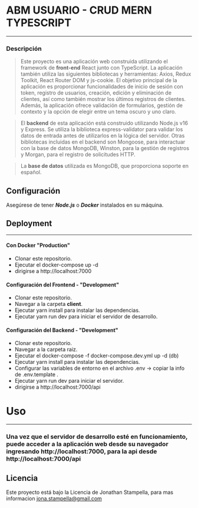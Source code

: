 # ABM USUARIO - CRUD MERN TYPESCRIPT

---

### Descripción

> Este proyecto es una aplicación web construida utilizando el framework de **front-end** React junto con TypeScript. La aplicación también utiliza las siguientes bibliotecas y herramientas: Axios, Redux Toolkit, React Router DOM y js-cookie. El objetivo principal de la aplicación es proporcionar funcionalidades de inicio de sesión con token, registro de usuarios, creación, edición y eliminación de clientes, así como también mostrar los últimos registros de clientes. Además, la aplicación ofrece validación de formularios, gestión de contexto y la opción de elegir entre un tema oscuro y uno claro.

> El **backend** de esta aplicación está construido utilizando Node.js v16 y Express. Se utiliza la biblioteca express-validator para validar los datos de entrada antes de utilizarlos en la lógica del servidor. Otras bibliotecas incluidas en el backend son Mongoose, para interactuar con la base de datos MongoDB, Winston, para la gestión de registros y Morgan, para el registro de solicitudes HTTP.

> La **base de datos** utilizada es MongoDB, que proporciona soporte en español.

## Configuración

Asegúrese de tener **_Node.js_** o **_Docker_** instalados en su máquina.

## Deployment

---

#### Con Docker "Production"

- Clonar este repositorio.
- Ejecutar el docker-compose up -d
- dirigirse a http://localhost:7000

#### Configuración del Frontend - "Development"

- Clonar este repositorio.
- Navegar a la carpeta **client**.
- Ejecutar yarn install para instalar las dependencias.
- Ejecutar yarn run dev para iniciar el servidor de desarrollo.

#### Configuración del Backend - "Development"

- Clonar este repositorio.
- Navegar a la carpeta raiz.
- Ejecutar el docker-compose -f docker-compose.dev.yml up -d (db)
- Ejecutar yarn install para instalar las dependencias.
- Configurar las variables de entorno en el archivo .env -> copiar la info de .env.template .
- Ejecutar yarn run dev para iniciar el servidor.
- dirigirse a http://localhost:7000/api

# Uso

---

### Una vez que el servidor de desarrollo esté en funcionamiento, puede acceder a la aplicación web desde su navegador ingresando http://localhost:7000, para la api desde http://localhost:7000/api

## Licencia

Este proyecto está bajo la Licencia de Jonathan Stampella, para mas informacion jona.stampella@gmail.com
